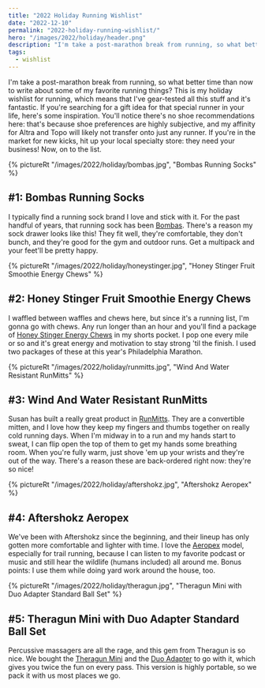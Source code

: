 ```yaml
---
title: "2022 Holiday Running Wishlist"
date: "2022-12-10"
permalink: "2022-holiday-running-wishlist/"
hero: "/images/2022/holiday/header.png"
description: "I'm take a post-marathon break from running, so what better time than now to write about some of my favorite running things? This is my holiday wishlist for running."
tags:
  - wishlist
---
```


I'm take a post-marathon break from running, so what better time than now to write about some of my favorite running things? This is my holiday wishlist for running, which means that I've gear-tested all this stuff and it's fantastic. If you're searching for a gift idea for that special runner in your life, here's some inspiration. You'll notice there's no shoe recommendations here: that's because shoe preferences are highly subjective, and my affinity for Altra and Topo will likely not transfer onto just any runner. If you're in the market for new kicks, hit up your local specialty store: they need your business! Now, on to the list.

{% pictureRt "/images/2022/holiday/bombas.jpg", "Bombas Running Socks" %}

## #1: Bombas Running Socks

I typically find a running sock brand I love and stick with it. For the past handful of years, that running sock has been [Bombas](https://shop.bombas.com/search?q=running). There's a reason my sock drawer looks like this! They fit well, they're comfortable, they don't bunch, and they're good for the gym and outdoor runs. Get a multipack and your feet'll be pretty happy.

<div style="clear: both"></div>

{% pictureRt "/images/2022/holiday/honeystinger.jpg", "Honey Stinger Fruit Smoothie Energy Chews" %}

## #2: Honey Stinger Fruit Smoothie Energy Chews

I waffled between waffles and chews here, but since it's a running list, I'm gonna go with chews. Any run longer than an hour and you'll find a package of [Honey Stinger Energy Chews](https://honeystinger.com/collections/energy-chews/products/fruit-smoothie-energy-chews) in my shorts pocket. I pop one every mile or so and it's great energy and motivation to stay strong 'til the finish. I used two packages of these at this year's Philadelphia Marathon.

<div style="clear: both"></div>

{% pictureRt "/images/2022/holiday/runmitts.jpg", "Wind And Water Resistant RunMitts" %}

## #3: Wind And Water Resistant RunMitts

Susan has built a really great product in [RunMitts](https://runmitts.com/). They are a convertible mitten, and I love how they keep my fingers and thumbs together on really cold running days. When I'm midway in to a run and my hands start to sweat, I can flip open the top of them to get my hands some breathing room. When you're fully warm, just shove 'em up your wrists and they're out of the way. There's a reason these are back-ordered right now: they're so nice!

<div style="clear: both"></div>

{% pictureRt "/images/2022/holiday/aftershokz.jpg", "Aftershokz Aeropex" %}

## #4: Aftershokz Aeropex

We've been with Aftershokz since the beginning, and their lineup has only gotten more comfortable and lighter with time. I love the [Aeropex](https://amzn.to/3uJrvm4) model, especially for trail running, because I can listen to my favorite podcast or music and still hear the wildlife (humans included) all around me. Bonus points: I use them while doing yard work around the house, too.

<div style="clear: both"></div>

{% pictureRt "/images/2022/holiday/theragun.jpg", "Theragun Mini with Duo Adapter Standard Ball Set" %}

## #5: Theragun Mini with Duo Adapter Standard Ball Set

Percussive massagers are all the rage, and this gem from Theragun is so nice. We bought the [Theragun Mini](https://amzn.to/3iRavYF) and the [Duo Adapter](https://www.therabody.com/us/en-us/duo-standard-ball-set.html) to go with it, which gives you twice the fun on every pass. This version is highly portable, so we pack it with us most places we go.

<div style="clear: both"></div>
